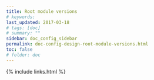 ```yaml
---
title: Root module versions 
# keywords:
last_updated: 2017-03-18
# tags: [doc]
# summary: ""
sidebar: doc_config_sidebar
permalink: doc-config-design-root-module-versions.html
toc: false
# folder: doc
---
```


{% include links.html %}
